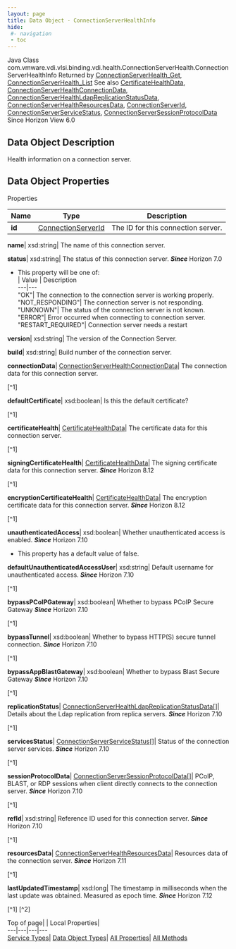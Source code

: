 ```yaml
---
layout: page
title: Data Object - ConnectionServerHealthInfo
hide:
 #- navigation
 - toc
---
```






Java Class
    com.vmware.vdi.vlsi.binding.vdi.health.ConnectionServerHealth.ConnectionServerHealthInfo
Returned by
     [ConnectionServerHealth_Get](vdi.health.ConnectionServerHealth.md#get), [ConnectionServerHealth_List](vdi.health.ConnectionServerHealth.md#list)
See also
     [CertificateHealthData](vdi.health.CertificateHealthData.md), [ConnectionServerHealthConnectionData](vdi.health.ConnectionServerHealth.ConnectionData.md), [ConnectionServerHealthLdapReplicationStatusData](vdi.health.ConnectionServerHealth.LdapReplicationStatusData.md), [ConnectionServerHealthResourcesData](vdi.health.ConnectionServerHealth.ConnectionServerHealthResourcesData.md), [ConnectionServerId](vdi.entity.ConnectionServerId.md), [ConnectionServerServiceStatus](vdi.health.ConnectionServerHealth.ConnectionServerServiceStatus.md), [ConnectionServerSessionProtocolData](vdi.health.ConnectionServerHealth.ConnectionServerSessionProtocolData.md)
Since 
    Horizon View 6.0

## Data Object Description 

Health information on a connection server. 

## Data Object Properties

Properties

Name |  Type |  Description   
---|---|---  
**id**| [ConnectionServerId](vdi.entity.ConnectionServerId.md)|  The ID for this connection server.   
  
**name**|  xsd:string|  The name of this connection server.   
  
**status**|  xsd:string|  The status of this connection server.  **_Since_** Horizon 7.0  


  * This property will be one of:  
|  Value |  Description   
---|---  
"OK"| The connection to the connection server is working properly.  
"NOT_RESPONDING"| The connection server is not responding.  
"UNKNOWN"| The status of the connection server is not known.  
"ERROR"| Error occurred when connecting to connection server.  
"RESTART_REQUIRED"| Connection server needs a restart  

  
**version**|  xsd:string|  The version of the Connection Server.   
  
**build**|  xsd:string|  Build number of the connection server.   
  
**connectionData**| [ConnectionServerHealthConnectionData](vdi.health.ConnectionServerHealth.ConnectionData.md)|  The connection data for this connection server.   


[^1]

  
**defaultCertificate**|  xsd:boolean|  Is this the default certificate?   


[^1]

  
**certificateHealth**| [CertificateHealthData](vdi.health.CertificateHealthData.md)|  The certificate data for this connection server.   


[^1]

  
**signingCertificateHealth**| [CertificateHealthData](vdi.health.CertificateHealthData.md)|  The signing certificate data for this connection server.  **_Since_** Horizon 8.12  


[^1]

  
**encryptionCertificateHealth**| [CertificateHealthData](vdi.health.CertificateHealthData.md)|  The encryption certificate data for this connection server.  **_Since_** Horizon 8.12  


[^1]

  
**unauthenticatedAccess**|  xsd:boolean|  Whether unauthenticated access is enabled.  **_Since_** Horizon 7.10  


  * This property has a default value of false.

  
**defaultUnauthenticatedAccessUser**|  xsd:string|  Default username for unauthenticated access.  **_Since_** Horizon 7.10  


[^1]

  
**bypassPCoIPGateway**|  xsd:boolean|  Whether to bypass PCoIP Secure Gateway  **_Since_** Horizon 7.10  


[^1]

  
**bypassTunnel**|  xsd:boolean|  Whether to bypass HTTP(S) secure tunnel connection.  **_Since_** Horizon 7.10  


[^1]

  
**bypassAppBlastGateway**|  xsd:boolean|  Whether to bypass Blast Secure Gateway  **_Since_** Horizon 7.10  


[^1]

  
**replicationStatus**| [ConnectionServerHealthLdapReplicationStatusData[]](vdi.health.ConnectionServerHealth.LdapReplicationStatusData.md)|  Details about the Ldap replication from replica servers.  **_Since_** Horizon 7.10  


[^1]

  
**servicesStatus**| [ConnectionServerServiceStatus[]](vdi.health.ConnectionServerHealth.ConnectionServerServiceStatus.md)|  Status of the connection server services.  **_Since_** Horizon 7.10  


[^1]

  
**sessionProtocolData**| [ConnectionServerSessionProtocolData[]](vdi.health.ConnectionServerHealth.ConnectionServerSessionProtocolData.md)|  PCoIP, BLAST, or RDP sessions when client directly connects to the connection server.  **_Since_** Horizon 7.10  


[^1]

  
**refId**|  xsd:string|  Reference ID used for this connection server.  **_Since_** Horizon 7.10  


[^1]

  
**resourcesData**| [ConnectionServerHealthResourcesData](vdi.health.ConnectionServerHealth.ConnectionServerHealthResourcesData.md)|  Resources data of the connection server.  **_Since_** Horizon 7.11  


[^1]

  
**lastUpdatedTimestamp**|  xsd:long|  The timestamp in milliseconds when the last update was obtained. Measured as epoch time.  **_Since_** Horizon 7.12  


[^1]
[^2]

  
  
  
Top of page| | Local Properties|   
---|---|---|---  
[Service Types](index-mo_types.md)| [Data Object Types](index-do_types.md)| [All Properties](index-properties.md)| [All Methods](index-methods.md)  
  
  

